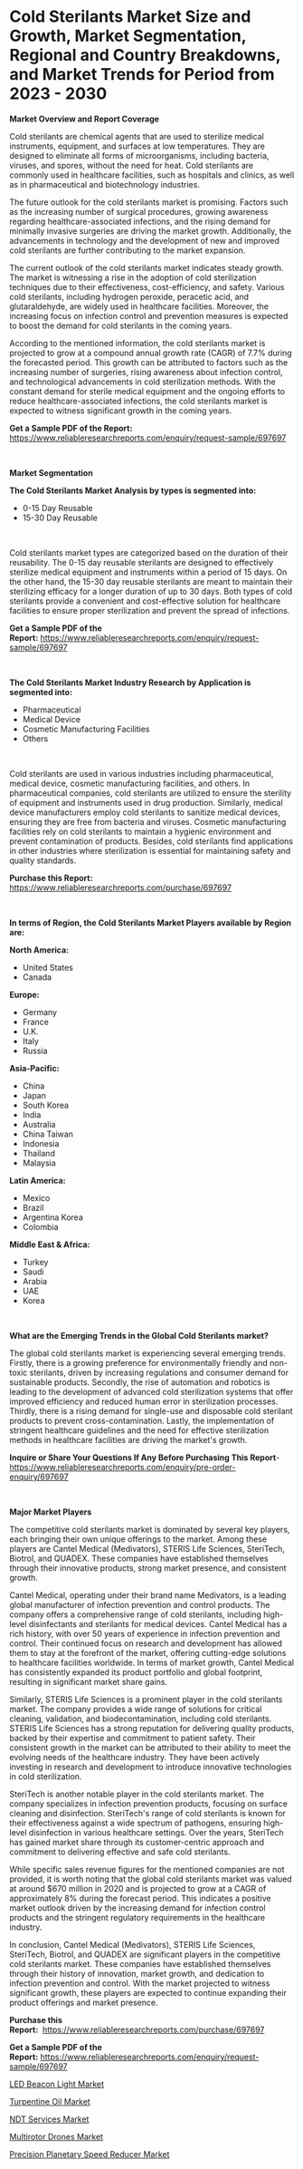 <p><h1>Cold Sterilants Market Size and Growth, Market Segmentation, Regional and Country Breakdowns, and Market Trends for Period from 2023 -  2030</h1></p><p><strong>Market Overview and Report Coverage</strong></p>
<p><p>Cold sterilants are chemical agents that are used to sterilize medical instruments, equipment, and surfaces at low temperatures. They are designed to eliminate all forms of microorganisms, including bacteria, viruses, and spores, without the need for heat. Cold sterilants are commonly used in healthcare facilities, such as hospitals and clinics, as well as in pharmaceutical and biotechnology industries.</p><p>The future outlook for the cold sterilants market is promising. Factors such as the increasing number of surgical procedures, growing awareness regarding healthcare-associated infections, and the rising demand for minimally invasive surgeries are driving the market growth. Additionally, the advancements in technology and the development of new and improved cold sterilants are further contributing to the market expansion.</p><p>The current outlook of the cold sterilants market indicates steady growth. The market is witnessing a rise in the adoption of cold sterilization techniques due to their effectiveness, cost-efficiency, and safety. Various cold sterilants, including hydrogen peroxide, peracetic acid, and glutaraldehyde, are widely used in healthcare facilities. Moreover, the increasing focus on infection control and prevention measures is expected to boost the demand for cold sterilants in the coming years.</p><p>According to the mentioned information, the cold sterilants market is projected to grow at a compound annual growth rate (CAGR) of 7.7% during the forecasted period. This growth can be attributed to factors such as the increasing number of surgeries, rising awareness about infection control, and technological advancements in cold sterilization methods. With the constant demand for sterile medical equipment and the ongoing efforts to reduce healthcare-associated infections, the cold sterilants market is expected to witness significant growth in the coming years.</p></p>
<p><strong>Get a Sample PDF of the Report:</strong> <a href="https://www.reliableresearchreports.com/enquiry/request-sample/697697">https://www.reliableresearchreports.com/enquiry/request-sample/697697</a></p>
<p>&nbsp;</p>
<p><strong>Market Segmentation</strong></p>
<p><strong>The Cold Sterilants Market Analysis by types is segmented into:</strong></p>
<p><ul><li>0-15 Day Reusable</li><li>15-30 Day Reusable</li></ul></p>
<p>&nbsp;</p>
<p><p>Cold sterilants market types are categorized based on the duration of their reusability. The 0-15 day reusable sterilants are designed to effectively sterilize medical equipment and instruments within a period of 15 days. On the other hand, the 15-30 day reusable sterilants are meant to maintain their sterilizing efficacy for a longer duration of up to 30 days. Both types of cold sterilants provide a convenient and cost-effective solution for healthcare facilities to ensure proper sterilization and prevent the spread of infections.</p></p>
<p><strong>Get a Sample PDF of the Report:</strong>&nbsp;<a href="https://www.reliableresearchreports.com/enquiry/request-sample/697697">https://www.reliableresearchreports.com/enquiry/request-sample/697697</a></p>
<p>&nbsp;</p>
<p><strong>The Cold Sterilants Market Industry Research by Application is segmented into:</strong></p>
<p><ul><li>Pharmaceutical</li><li>Medical Device</li><li>Cosmetic Manufacturing Facilities</li><li>Others</li></ul></p>
<p>&nbsp;</p>
<p><p>Cold sterilants are used in various industries including pharmaceutical, medical device, cosmetic manufacturing facilities, and others. In pharmaceutical companies, cold sterilants are utilized to ensure the sterility of equipment and instruments used in drug production. Similarly, medical device manufacturers employ cold sterilants to sanitize medical devices, ensuring they are free from bacteria and viruses. Cosmetic manufacturing facilities rely on cold sterilants to maintain a hygienic environment and prevent contamination of products. Besides, cold sterilants find applications in other industries where sterilization is essential for maintaining safety and quality standards.</p></p>
<p><strong>Purchase this Report:</strong>&nbsp; <a href="https://www.reliableresearchreports.com/purchase/697697">https://www.reliableresearchreports.com/purchase/697697</a></p>
<p>&nbsp;</p>
<p><strong>In terms of Region, the Cold Sterilants Market Players available by Region are:</strong></p>
<p>
    <p> <strong> North America: </strong>
        <ul>
            <li>United States</li>
            <li>Canada</li>
        </ul>
        </p> 
    <p> <strong> Europe: </strong>
        <ul>
            <li>Germany</li>
            <li>France</li>
            <li>U.K.</li>
            <li>Italy</li>
            <li>Russia</li>
        </ul>
        </p> 
    <p> <strong> Asia-Pacific: </strong>
        <ul>
            <li>China</li>
            <li>Japan</li>
            <li>South Korea</li>
            <li>India</li>
            <li>Australia</li>
            <li>China Taiwan</li>
            <li>Indonesia</li>
            <li>Thailand</li>
            <li>Malaysia</li>
        </ul>
        </p> 
    <p> <strong> Latin America: </strong>
        <ul>
            <li>Mexico</li>
            <li>Brazil</li>
            <li>Argentina Korea</li>
            <li>Colombia</li>
        </ul>
        </p> 
    <p> <strong> Middle East & Africa: </strong>
        <ul>
            <li>Turkey</li>
            <li>Saudi</li>
            <li>Arabia</li>
            <li>UAE</li>
            <li>Korea</li>
        </ul>
    </p>
    </p>
<p>&nbsp;</p>
<p><strong>What are the Emerging Trends in the Global Cold Sterilants market?</strong></p>
<p><p>The global cold sterilants market is experiencing several emerging trends. Firstly, there is a growing preference for environmentally friendly and non-toxic sterilants, driven by increasing regulations and consumer demand for sustainable products. Secondly, the rise of automation and robotics is leading to the development of advanced cold sterilization systems that offer improved efficiency and reduced human error in sterilization processes. Thirdly, there is a rising demand for single-use and disposable cold sterilant products to prevent cross-contamination. Lastly, the implementation of stringent healthcare guidelines and the need for effective sterilization methods in healthcare facilities are driving the market's growth.</p></p>
<p><strong>Inquire or Share Your Questions If Any Before Purchasing This Report</strong>- <a href="https://www.reliableresearchreports.com/enquiry/pre-order-enquiry/697697">https://www.reliableresearchreports.com/enquiry/pre-order-enquiry/697697</a></p>
<p>&nbsp;</p>
<p><strong>Major Market Players</strong></p>
<p><p>The competitive cold sterilants market is dominated by several key players, each bringing their own unique offerings to the market. Among these players are Cantel Medical (Medivators), STERIS Life Sciences, SteriTech, Biotrol, and QUADEX. These companies have established themselves through their innovative products, strong market presence, and consistent growth.</p><p>Cantel Medical, operating under their brand name Medivators, is a leading global manufacturer of infection prevention and control products. The company offers a comprehensive range of cold sterilants, including high-level disinfectants and sterilants for medical devices. Cantel Medical has a rich history, with over 50 years of experience in infection prevention and control. Their continued focus on research and development has allowed them to stay at the forefront of the market, offering cutting-edge solutions to healthcare facilities worldwide. In terms of market growth, Cantel Medical has consistently expanded its product portfolio and global footprint, resulting in significant market share gains.</p><p>Similarly, STERIS Life Sciences is a prominent player in the cold sterilants market. The company provides a wide range of solutions for critical cleaning, validation, and biodecontamination, including cold sterilants. STERIS Life Sciences has a strong reputation for delivering quality products, backed by their expertise and commitment to patient safety. Their consistent growth in the market can be attributed to their ability to meet the evolving needs of the healthcare industry. They have been actively investing in research and development to introduce innovative technologies in cold sterilization.</p><p>SteriTech is another notable player in the cold sterilants market. The company specializes in infection prevention products, focusing on surface cleaning and disinfection. SteriTech's range of cold sterilants is known for their effectiveness against a wide spectrum of pathogens, ensuring high-level disinfection in various healthcare settings. Over the years, SteriTech has gained market share through its customer-centric approach and commitment to delivering effective and safe cold sterilants.</p><p>While specific sales revenue figures for the mentioned companies are not provided, it is worth noting that the global cold sterilants market was valued at around $670 million in 2020 and is projected to grow at a CAGR of approximately 8% during the forecast period. This indicates a positive market outlook driven by the increasing demand for infection control products and the stringent regulatory requirements in the healthcare industry.</p><p>In conclusion, Cantel Medical (Medivators), STERIS Life Sciences, SteriTech, Biotrol, and QUADEX are significant players in the competitive cold sterilants market. These companies have established themselves through their history of innovation, market growth, and dedication to infection prevention and control. With the market projected to witness significant growth, these players are expected to continue expanding their product offerings and market presence.</p></p>
<p><strong>Purchase this Report:</strong>&nbsp;&nbsp;<a href="https://www.reliableresearchreports.com/purchase/697697">https://www.reliableresearchreports.com/purchase/697697</a></p>
<p></p>
<p><strong>Get a Sample PDF of the Report:</strong>&nbsp;<a href="https://www.reliableresearchreports.com/enquiry/request-sample/697697">https://www.reliableresearchreports.com/enquiry/request-sample/697697</a></p>
<p><p><a href="https://medium.com/@fire.honor.safe/led-beacon-light-market-size-growth-forecast-2023-2030-968c1a89f38e">LED Beacon Light Market</a></p><p><a href="https://medium.com/@tammyfreeman2022/turpentine-oil-market-size-growth-forecast-2023-2030-b24367cd43cf">Turpentine Oil Market</a></p><p><a href="https://www.linkedin.com/pulse/ndt-services-market-insights-players-forecast-till-2030-from-market-cut1c/">NDT Services Market</a></p><p><a href="https://www.linkedin.com/pulse/multirotor-drones-market-insights-players-forecast-till-2030-mb6yc/">Multirotor Drones Market</a></p><p><a href="https://github.com/mabutironaldo/Market-Research-Report-List-1/blob/main/precision-planetary-speed-reducer-market.md">Precision Planetary Speed Reducer Market</a></p></p>